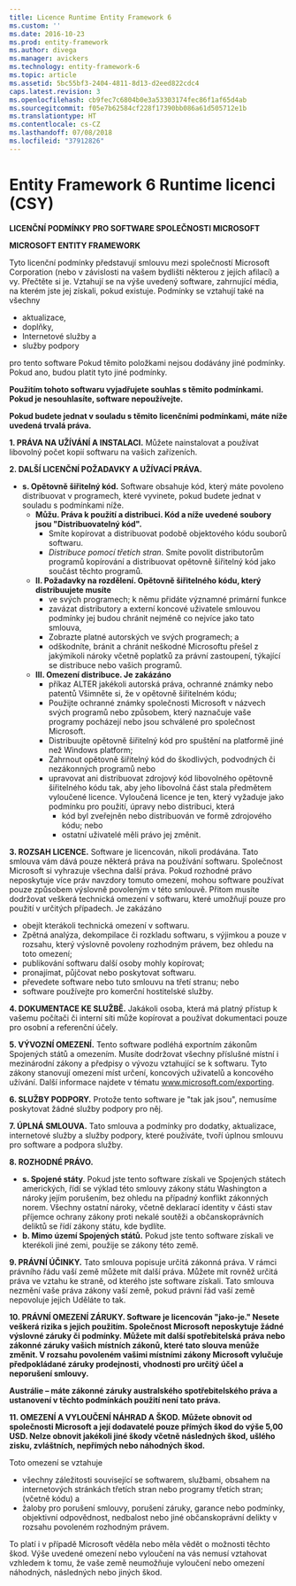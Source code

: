 ```yaml
---
title: Licence Runtime Entity Framework 6
ms.custom: ''
ms.date: 2016-10-23
ms.prod: entity-framework
ms.author: divega
ms.manager: avickers
ms.technology: entity-framework-6
ms.topic: article
ms.assetid: 5bc55bf3-2404-4811-8d13-d2eed822cdc4
caps.latest.revision: 3
ms.openlocfilehash: cb9fec7c6804b0e3a53303174fec86f1af65d4ab
ms.sourcegitcommit: f05e7b62584cf228f17390bb086a61d505712e1b
ms.translationtype: HT
ms.contentlocale: cs-CZ
ms.lasthandoff: 07/08/2018
ms.locfileid: "37912826"
---
```

# <a name="entity-framework-6-runtime-license-enu"></a>Entity Framework 6 Runtime licenci (CSY)
**LICENČNÍ PODMÍNKY PRO SOFTWARE SPOLEČNOSTI MICROSOFT**

**MICROSOFT ENTITY FRAMEWORK**

Tyto licenční podmínky představují smlouvu mezi společností Microsoft Corporation (nebo v závislosti na vašem bydlišti některou z jejích afilací) a vy. Přečtěte si je. Vztahují se na výše uvedený software, zahrnující média, na kterém jste jej získali, pokud existuje. Podmínky se vztahují také na všechny

-   aktualizace,
-   doplňky,
-   Internetové služby a
-   služby podpory

pro tento software Pokud těmito položkami nejsou dodávány jiné podmínky. Pokud ano, budou platit tyto jiné podmínky.

**Použitím tohoto softwaru vyjadřujete souhlas s těmito podmínkami. Pokud je nesouhlasíte, software nepoužívejte.**

**Pokud budete jednat v souladu s těmito licenčními podmínkami, máte níže uvedená trvalá práva.**

**1.    PRÁVA NA UŽÍVÁNÍ A INSTALACI.** Můžete nainstalovat a používat libovolný počet kopií softwaru na vašich zařízeních.

**2.    DALŠÍ LICENČNÍ POŽADAVKY A UŽÍVACÍ PRÁVA.**

-   **s.    Opětovně šiřitelný kód.** Software obsahuje kód, který máte povoleno distribuovat v programech, které vyvinete, pokud budete jednat v souladu s podmínkami níže.
    -   **Můžu.      Práva k použití a distribuci. Kód a níže uvedené soubory jsou "Distribuovatelný kód".**
        -   Smíte kopírovat a distribuovat podobě objektového kódu souborů softwaru.
        -   *Distribuce pomocí třetích stran*. Smíte povolit distributorům programů kopírování a distribuovat opětovně šiřitelný kód jako součást těchto programů.
    -   **II.    Požadavky na rozdělení. Opětovně šiřitelného kódu, který distribuujete musíte**
        -   ve svých programech; k němu přidáte významné primární funkce
        -   zavázat distributory a externí koncové uživatele smlouvou podmínky jej budou chránit nejméně co nejvíce jako tato smlouva,
        -   Zobrazte platné autorských ve svých programech; a
        -   odškodníte, bránit a chránit neškodné Microsoftu přešel z jakýmikoli nároky včetně poplatků za právní zastoupení, týkající se distribuce nebo vašich programů.
    -   **III.   Omezení distribuce. Je zakázáno**
        -   příkaz ALTER jakékoli autorská práva, ochranné známky nebo patentů Všimněte si, že v opětovně šiřitelném kódu;
        -   Použijte ochranné známky společnosti Microsoft v názvech svých programů nebo způsobem, který naznačuje vaše programy pocházejí nebo jsou schválené pro společnost Microsoft.
        -   Distribuujte opětovně šiřitelný kód pro spuštění na platformě jiné než Windows platform;
        -   Zahrnout opětovně šiřitelný kód do škodlivých, podvodných či nezákonných programů nebo
        -   upravovat ani distribuovat zdrojový kód libovolného opětovně šiřitelného kódu tak, aby jeho libovolná část stala předmětem vyloučené licence. Vyloučená licence je ten, který vyžaduje jako podmínku pro použití, úpravy nebo distribuci, která
            -   kód byl zveřejněn nebo distribuován ve formě zdrojového kódu; nebo
            -   ostatní uživatelé měli právo jej změnit.

**3.    ROZSAH LICENCE.** Software je licencován, nikoli prodávána. Tato smlouva vám dává pouze některá práva na používání softwaru. Společnost Microsoft si vyhrazuje všechna další práva. Pokud rozhodné právo neposkytuje více práv navzdory tomuto omezení, mohou software používat pouze způsobem výslovně povoleným v této smlouvě. Přitom musíte dodržovat veškerá technická omezení v softwaru, které umožňují pouze pro použití v určitých případech. Je zakázáno

-   obejít kterákoli technická omezení v softwaru.
-   Zpětná analýza, dekompilace či rozkladu softwaru, s výjimkou a pouze v rozsahu, který výslovně povoleny rozhodným právem, bez ohledu na toto omezení;
-   publikování softwaru další osoby mohly kopírovat;
-   pronajímat, půjčovat nebo poskytovat softwaru.
-   převedete software nebo tuto smlouvu na třetí stranu; nebo
-   software používejte pro komerční hostitelské služby.

**4.    DOKUMENTACE KE SLUŽBĚ.** Jakákoli osoba, která má platný přístup k vašemu počítači či interní síti může kopírovat a používat dokumentaci pouze pro osobní a referenční účely.

**5.    VÝVOZNÍ OMEZENÍ.** Tento software podléhá exportním zákonům Spojených států a omezením. Musíte dodržovat všechny příslušné místní i mezinárodní zákony a předpisy o vývozu vztahující se k softwaru. Tyto zákony stanovují omezení míst určení, koncových uživatelů a koncového užívání. Další informace najdete v tématu www.microsoft.com/exporting.

**6.    SLUŽBY PODPORY.** Protože tento software je "tak jak jsou", nemusíme poskytovat žádné služby podpory pro něj.

**7.    ÚPLNÁ SMLOUVA.** Tato smlouva a podmínky pro dodatky, aktualizace, internetové služby a služby podpory, které používáte, tvoří úplnou smlouvu pro software a podpora služby.

**8.    ROZHODNÉ PRÁVO.**

-   **s.    Spojené státy**. Pokud jste tento software získali ve Spojených státech amerických, řídí se výklad této smlouvy zákony státu Washington a nároky jejím porušením, bez ohledu na případný konflikt zákonných norem. Všechny ostatní nároky, včetně deklarací identity v části stav příjemce ochrany zákony proti nekalé soutěži a občanskoprávních deliktů se řídí zákony státu, kde bydlíte.
-   **b.    Mimo území Spojených států.** Pokud jste tento software získali ve kterékoli jiné zemi, použije se zákony této země.

**9.    PRÁVNÍ ÚČINKY.** Tato smlouva popisuje určitá zákonná práva. V rámci právního řádu vaší země můžete mít další práva. Můžete mít rovněž určitá práva ve vztahu ke straně, od kterého jste software získali. Tato smlouva nezmění vaše práva zákony vaší země, pokud právní řád vaší země nepovoluje jejich Uděláte to tak.

**10.   PRÁVNÍ OMEZENÍ ZÁRUKY. Software je licencován "jako-je." Nesete veškerá rizika s jejich použitím. Společnost Microsoft neposkytuje žádné výslovné záruky či podmínky. Můžete mít další spotřebitelská práva nebo zákonné záruky vašich místních zákonů, které tato slouva menůže změnit. V rozsahu povoleném vašimi místními zákony Microsoft vylučuje předpokládané záruky prodejnosti, vhodnosti pro určitý účel a neporušení smlouvy.**

**Austrálie – máte zákonné záruky australského spotřebitelského práva a ustanovení v těchto podmínkách použití není tato práva.**

**11.   OMEZENÍ A VYLOUČENÍ NÁHRAD A ŠKOD. Můžete obnovit od společnosti Microsoft a její dodavatelé pouze přímých škod do výše 5,00 USD. Nelze obnovit jakékoli jiné škody včetně následných škod, ušlého zisku, zvláštních, nepřímých nebo náhodných škod.**

Toto omezení se vztahuje

-   všechny záležitosti související se softwarem, službami, obsahem na internetových stránkách třetích stran nebo programy třetích stran; (včetně kódu) a
-   žaloby pro porušení smlouvy, porušení záruky, garance nebo podmínky, objektivní odpovědnost, nedbalost nebo jiné občanskoprávní delikty v rozsahu povoleném rozhodným právem.

To platí i v případě Microsoft věděla nebo měla vědět o možnosti těchto škod. Výše uvedené omezení nebo vyloučení na vás nemusí vztahovat vzhledem k tomu, že vaše země neumožňuje vyloučení nebo omezení náhodných, následných nebo jiných škod.
